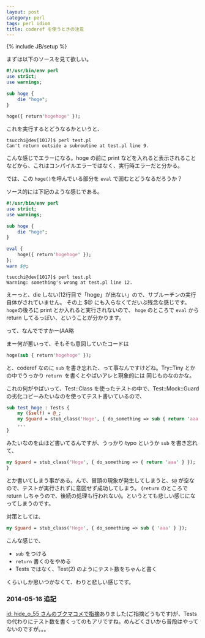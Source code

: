 ```yaml
---
layout: post
category: perl
tags: perl idiom
title: coderef を使うときの注意
---
```

{% include JB/setup %}

まずは以下のソースを見て欲しい。

```perl
#!/usr/bin/env perl
use strict;
use warnings;
 
sub hoge {
    die "hoge";
}
 
hoge({ return'hogehoge' });
```

これを実行するとどうなるかというと、

```
tsucchi@dev[1017]$ perl test.pl
Can't return outside a subroutine at test.pl line 9.
```

こんな感じでエラーになる。hoge の前に print などを入れると表示されることなどから、これはコンパイルエラーではなく、実行時エラーだと分かる。

では、この `hoge()`を呼んでいる部分を `eval` で囲むとどうなるだろうか？

ソース的には下記のような感じである。

```perl
#!/usr/bin/env perl
use strict;
use warnings;
 
sub hoge {
    die "hoge";
}
 
eval {
    hoge({ return'hogehoge' });
};
warn $@;
```

```
tsucchi@dev[1017]$ perl test.pl
Warning: something's wrong at test.pl line 12.
```

えーっと、die しない(12行目で「hoge」が出ない」ので、サブルーチンの実行自体がされていません。
その上 $@ にも入らなくてだいぶ残念な感じです。`hoge`の後ろに print とか入れると実行されないので、
`hoge` のところで `eval` から return してるっぽい、ということが分かります。

って、なんでですかー(AA略

まー何が悪いって、そもそも意図していたコードは

```perl
hoge(sub { return'hogehoge' });
```

と、coderef なのに `sub` を書き忘れた、って事なんですけどね。Try::Tiny とかの中でうっかり `return `を書くとやばいアレと現象的には
同じものなのかな。

これの何がやばいって、Test::Class を使ったテストの中で、Test::Mock::Guard の劣化コピーみたいなのを使ってテスト書いているので、

```perl
sub test_hoge : Tests {
    my ($self) = @_;
	my $guard = stub_class('Hoge', { do_something => sub { return 'aaa' } });
	...
}
```

みたいなのを山ほど書いてるんですが、うっかり typo というか `sub` を書き忘れて、

```perl
my $guard = stub_class('Hoge', { do_something => { return 'aaa' } });
}
```

とか書いてしまう事がある。んで、冒頭の現象が発生してしまうと、`$@` が空なので、テストが実行されずに意図せず成功してしまう。
(`return` のところで return しちゃうので、後続の処理も行われない)。というとても悲しい感じになってしまうのです。

対策としては、

```perl
my $guard = stub_class('Hoge', { do_something => sub { 'aaa' } });
```

こんな感じで、

+ `sub` をつける
+ `return` 書くのをやめる
+ Tests ではなく、Test(2) のようにテスト数をちゃんと書く

くらいしか思いつかなくて、わりと悲しい感じです。

### 2014-05-16 追記
[id: hide_o_55 さんのブクマコメで指摘](http://b.hatena.ne.jp/hide_o_55/20140516#bookmark-195365542)ありました(ご指摘どうもです)が、Tests の代わりにテスト数を書くってのもアリですね。めんどくさいから普段はやってないのですが。。。
